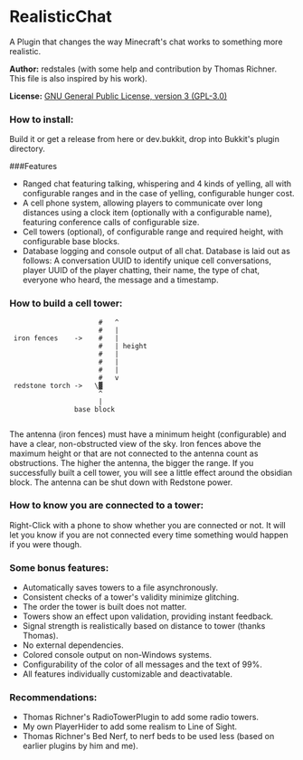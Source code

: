 RealisticChat
===========

A Plugin that changes the way Minecraft's chat works to something more realistic.


**Author:** redstales (with some help and contribution by Thomas Richner. This file is also inspired by his work).

**License:** [GNU General Public License, version 3 (GPL-3.0)](http://opensource.org/licenses/gpl-3.0)

### How to install:

Build it or get a release from here or dev.bukkit, drop into Bukkit's plugin directory.

###Features
- Ranged chat featuring talking, whispering and 4 kinds of yelling, all with configurable ranges and in the case of yelling, configurable hunger cost.
- A cell phone system, allowing players to communicate over long distances using a clock item (optionally with a configurable name), featuring conference calls of configurable size.
- Cell towers (optional), of configurable range and required height, with configurable base blocks.
- Database logging and console output of all chat. Database is laid out as follows: A conversation UUID to identify unique cell conversations, player UUID of the player chatting, their name, the type of chat, everyone who heard, the message and a timestamp.

### How to build a cell tower:


```
                      #   ^
                      #   |
 iron fences    ->    #   |
                      #   | height
                      #   |
                      #   |
                      #   |
                      #   v
 redstone torch ->   \▓   
                      ^
                      |
                base block
                
```
                  
The antenna (iron fences) must have a minimum height (configurable) and have a clear, non-obstructed view of the sky. Iron fences above the maximum height or that are not connected to the antenna count as obstructions. The higher the antenna, the bigger the range. If you successfully built a cell tower, you will see a little effect around the obsidian block.
The antenna can be shut down with Redstone power. 

### How to know you are connected to a tower:
Right-Click with a phone to show whether you are connected or not. It will let you know if you are not connected every time something would happen if you were though.

### Some bonus features:
- Automatically saves towers to a file asynchronously.
- Consistent checks of a tower's validity minimize glitching.
- The order the tower is built does not matter.
- Towers show an effect upon validation, providing instant feedback.
- Signal strength is realistically based on distance to tower (thanks Thomas).
- No external dependencies.
- Colored console output on non-Windows systems.
- Configurability of the color of all messages and the text of 99%.
- All features individually customizable and deactivatable.

### Recommendations:
- Thomas Richner's RadioTowerPlugin to add some radio towers.
- My own PlayerHider to add some realism to Line of Sight.
- Thomas Richner's Bed Nerf, to nerf beds to be used less (based on earlier plugins by him and me).
